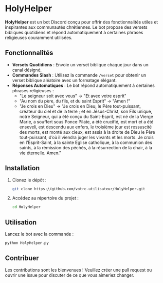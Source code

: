 # HolyHelper

**HolyHelper** est un bot Discord conçu pour offrir des fonctionnalités utiles et inspirantes aux communautés chrétiennes. Le bot propose des versets bibliques quotidiens et répond automatiquement à certaines phrases religieuses couramment utilisées.

## Fonctionnalités

- **Versets Quotidiens** : Envoie un verset biblique chaque jour dans un canal désigné.
- **Commandes Slash** : Utilisez la commande `/verset` pour obtenir un verset biblique aléatoire avec un formatage élégant.
- **Réponses Automatiques** : Le bot répond automatiquement à certaines phrases religieuses :
  - "Le seigneur soit avec vous" -> "Et avec votre esprit"
  - "Au nom du père, du fils, et du saint Esprit" -> "Amen !"
  - "Je crois en Dieu" -> "Je crois en Dieu, le Père tout-puissant, créateur du ciel et de la terre ; et en Jésus-Christ, son Fils unique, notre Seigneur, qui a été conçu du Saint-Esprit, est né de la Vierge Marie, a souffert sous Ponce Pilate, a été crucifié, est mort et a été enseveli, est descendu aux enfers, le troisième jour est ressuscité des morts, est monté aux cieux, est assis à la droite de Dieu le Père tout-puissant, d’où il viendra juger les vivants et les morts. Je crois en l’Esprit-Saint, à la sainte Eglise catholique, à la communion des saints, à la rémission des péchés, à la résurrection de la chair, à la vie éternelle. Amen."

## Installation

1. Clonez le dépôt : 
   ```sh
   git clone https://github.com/votre-utilisateur/HolyHelper.git
2. Accédez au répertoire du projet :
   ```sh
   cd HolyHelper

## Utilisation

Lancez le bot avec la commande : 
   ```sh
   python HolyHelper.py
```
##  Contribuer 

Les contributions sont les bienvenues ! Veuillez créer une pull request ou ouvrir une issue pour discuter de ce que vous aimeriez changer.
